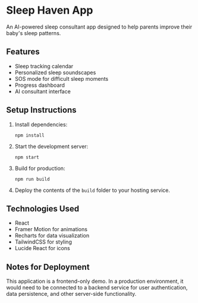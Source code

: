 # Sleep Haven App

An AI-powered sleep consultant app designed to help parents improve their baby's sleep patterns.

## Features

- Sleep tracking calendar
- Personalized sleep soundscapes
- SOS mode for difficult sleep moments
- Progress dashboard
- AI consultant interface

## Setup Instructions

1. Install dependencies:
   ```
   npm install
   ```

2. Start the development server:
   ```
   npm start
   ```

3. Build for production:
   ```
   npm run build
   ```

4. Deploy the contents of the `build` folder to your hosting service.

## Technologies Used

- React
- Framer Motion for animations
- Recharts for data visualization
- TailwindCSS for styling
- Lucide React for icons

## Notes for Deployment

This application is a frontend-only demo. In a production environment, it would need to be connected to a backend service for user authentication, data persistence, and other server-side functionality.
